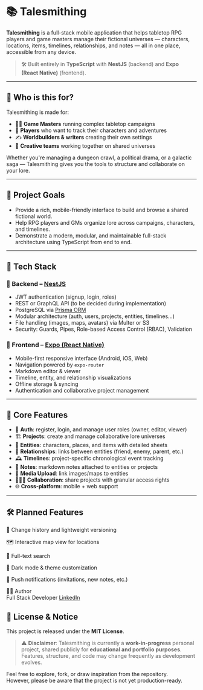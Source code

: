 # 📚 Talesmithing

**Talesmithing** is a full-stack mobile application that helps tabletop RPG players and game masters manage their fictional universes — characters, locations, items, timelines, relationships, and notes — all in one place, accessible from any device.

> 🛠️ Built entirely in **TypeScript** with **NestJS** (backend) and **Expo (React Native)** (frontend).

---

## 🎲 Who is this for?

Talesmithing is made for:

- 🧙‍♂️ **Game Masters** running complex tabletop campaigns
- 🧝 **Players** who want to track their characters and adventures
- ✍️ **Worldbuilders & writers** creating their own settings
- 🎨 **Creative teams** working together on shared universes

Whether you're managing a dungeon crawl, a political drama, or a galactic saga — Talesmithing gives you the tools to structure and collaborate on your lore.

---

## 🚀 Project Goals

- Provide a rich, mobile-friendly interface to build and browse a shared fictional world.
- Help RPG players and GMs organize lore across campaigns, characters, and timelines.
- Demonstrate a modern, modular, and maintainable full-stack architecture using TypeScript from end to end.

---

## 🧰 Tech Stack

### 🧠 Backend – [NestJS](https://nestjs.com/)
- JWT authentication (signup, login, roles)
- REST or GraphQL API (to be decided during implementation)
- PostgreSQL via [Prisma ORM](https://www.prisma.io/)
- Modular architecture (auth, users, projects, entities, timelines...)
- File handling (images, maps, avatars) via Multer or S3
- Security: Guards, Pipes, Role-based Access Control (RBAC), Validation

### 📱 Frontend – [Expo (React Native)](https://expo.dev/)
- Mobile-first responsive interface (Android, iOS, Web)
- Navigation powered by `expo-router`
- Markdown editor & viewer
- Timeline, entity, and relationship visualizations
- Offline storage & syncing
- Authentication and collaborative project management

---

## 🧱 Core Features

- 🔐 **Auth**: register, login, and manage user roles (owner, editor, viewer)
- 🏗 **Projects**: create and manage collaborative lore universes
- 📖 **Entities**: characters, places, and items with detailed sheets
- 🔗 **Relationships**: links between entities (friend, enemy, parent, etc.)
- 🕰 **Timelines**: project-specific chronological event tracking
- 📝 **Notes**: markdown notes attached to entities or projects
- 📁 **Media Upload**: link images/maps to entities
- 🧑‍🤝‍🧑 **Collaboration**: share projects with granular access rights
- 🌐 **Cross-platform**: mobile + web support

---


## 🛠 Planned Features
🔄 Change history and lightweight versioning

🗺 Interactive map view for locations

🔎 Full-text search

🌙 Dark mode & theme customization

📡 Push notifications (invitations, new notes, etc.)

🧑‍💻 Author  
 Full Stack Developer
 [LinkedIn](https://www.linkedin.com/in/antoine-bauchot/)

## 📃 License & Notice

This project is released under the **MIT License**.

> ⚠️ **Disclaimer**: Talesmithing is currently a **work-in-progress** personal project, shared publicly for **educational and portfolio purposes**.  
> Features, structure, and code may change frequently as development evolves.

Feel free to explore, fork, or draw inspiration from the repository.  
However, please be aware that the project is not yet production-ready.

